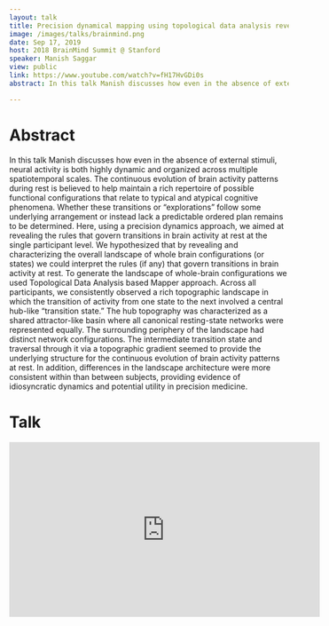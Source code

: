 ```yaml
---
layout: talk
title: Precision dynamical mapping using topological data analysis reveals a unique hub-like transition at rest
image: /images/talks/brainmind.png
date: Sep 17, 2019
host: 2018 BrainMind Summit @ Stanford
speaker: Manish Saggar
view: public
link: https://www.youtube.com/watch?v=fH17HvGDi0s
abstract: In this talk Manish discusses how even in the absence of external stimuli, neural activity is both highly dynamic and organized across multiple spatiotemporal scales. The continuous evolution of brain activity patterns during rest is believed to help maintain a rich repertoire of possible functional configurations that relate to typical and atypical cognitive phenomena. Whether these transitions or “explorations” follow some underlying arrangement or instead lack a predictable ordered plan remains to be determined. Here, using a precision dynamics approach, we aimed at revealing the rules that govern transitions in brain activity at rest at the single participant level. We hypothesized that by revealing and characterizing the overall landscape of whole brain configurations (or states) we could interpret the rules (if any) that govern transitions in brain activity at rest. To generate the landscape of whole-brain configurations we used Topological Data Analysis based Mapper approach. Across all participants, we consistently observed a rich topographic landscape in which the transition of activity from one state to the next involved a central hub-like “transition state.” The hub topography was characterized as a shared attractor-like basin where all canonical resting-state networks were represented equally. The surrounding periphery of the landscape had distinct network configurations. The intermediate transition state and traversal through it via a topographic gradient seemed to provide the underlying structure for the continuous evolution of brain activity patterns at rest. In addition, differences in the landscape architecture were more consistent within than between subjects, providing evidence of idiosyncratic dynamics and potential utility in precision medicine.

---
```


# Abstract
In this talk Manish discusses how even in the absence of external stimuli, neural activity is both highly dynamic and organized across multiple spatiotemporal scales. The continuous evolution of brain activity patterns during rest is believed to help maintain a rich repertoire of possible functional configurations that relate to typical and atypical cognitive phenomena. Whether these transitions or “explorations” follow some underlying arrangement or instead lack a predictable ordered plan remains to be determined. Here, using a precision dynamics approach, we aimed at revealing the rules that govern transitions in brain activity at rest at the single participant level. We hypothesized that by revealing and characterizing the overall landscape of whole brain configurations (or states) we could interpret the rules (if any) that govern transitions in brain activity at rest. To generate the landscape of whole-brain configurations we used Topological Data Analysis based Mapper approach. Across all participants, we consistently observed a rich topographic landscape in which the transition of activity from one state to the next involved a central hub-like “transition state.” The hub topography was characterized as a shared attractor-like basin where all canonical resting-state networks were represented equally. The surrounding periphery of the landscape had distinct network configurations. The intermediate transition state and traversal through it via a topographic gradient seemed to provide the underlying structure for the continuous evolution of brain activity patterns at rest. In addition, differences in the landscape architecture were more consistent within than between subjects, providing evidence of idiosyncratic dynamics and potential utility in precision medicine.

# Talk

<div class="embed-responsive embed-responsive-16by9">
  <iframe width="560" height="315" src="https://www.youtube.com/watch?v=CZ9Fhr6Es1Y" frameborder="0" allowfullscreen></iframe>

</div>
<br>
